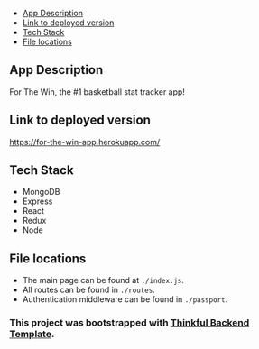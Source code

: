 - [App Description](#app-description)
- [Link to deployed version](#link-to-deployed-version)
- [Tech Stack](#tech-stack)
- [File locations](#file-locations)


## App Description
  For The Win, the #1 basketball stat tracker app!


## Link to deployed version
  https://for-the-win-app.herokuapp.com/


## Tech Stack
  - MongoDB
  - Express
  - React
  - Redux
  - Node


## File locations
  - The main page can be found at `./index.js`. 
  - All routes can be found in `./routes`.
  - Authentication middleware can be found in `./passport`.


### This project was bootstrapped with [Thinkful Backend Template](https://github.com/Thinkful-Ed/backend-template).
